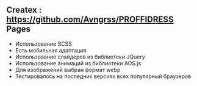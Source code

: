 
## Createx  : https://github.com/Avngrss/PROFFIDRESS Pages
- Использование SCSS
- Есть мобильная адаптация
- Использование слайдеров из библиотеки JQuery
- Использование анимаций из библиотеки AOS.js
- Для изображений выбран формат webp
- Тестировалось на последних версиях всех популярный браузеров
